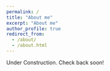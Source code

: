 ```yaml
---
permalink: /
title: "About me"
excerpt: "About me"
author_profile: true
redirect_from: 
  - /about/
  - /about.html
---
```


Under Construction. Check back soon!
